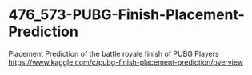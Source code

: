 # 476_573-PUBG-Finish-Placement-Prediction
Placement Prediction of the battle royale finish of PUBG Players
https://www.kaggle.com/c/pubg-finish-placement-prediction/overview
